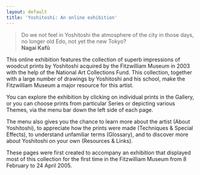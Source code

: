 ```yaml
---
layout: default
title: 'Yoshitoshi: An online exhibition'
---
```



> Do we not feel in Yoshitoshi the atmosphere of the city in those days, no longer old Edo, not yet the new Tokyo?  
**Nagai Kafû**

This online exhibition features the collection of superb impressions of woodcut prints by Yoshitoshi acquired by the Fitzwilliam Museum in 2003 with the help of the National Art Collections Fund. This collection, together with a large number of drawings by Yoshitoshi and his school, make the Fitzwilliam Museum a major resource for this artist.

You can explore the exhibition by clicking on individual prints in the Gallery, or you can choose prints from particular Series or depicting various Themes, via the menu bar down the left side of each page.

The menu also gives you the chance to learn more about the artist (About Yoshitoshi), to appreciate how the prints were made (Techniques & Special Effects), to understand unfamiliar terms (Glossary), and to discover more about Yoshitoshi on your own (Resources & Links).

These pages were first created to accompany an exhibition that displayed most of this collection for the first time in the Fitzwilliam Museum from 8 February to 24 April 2005.
